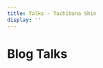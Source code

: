 ```yaml
---
title: Talks - Tachibana Shin
display: ''
---
```


<div class="prose m-auto mb-8 select-none">
  <h1 class="mb-0">
    <router-link to="/posts" class="opacity-20 hover:opacity-50 !border-none !font-400">Blog</router-link>
    Talks
  </h1>
</div>

<ClientOnly>
  <Plum/>
</ClientOnly>

<ListPosts type="talk"/>
